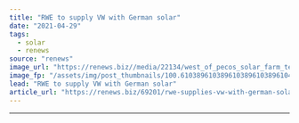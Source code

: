 ```yaml
---
title: "RWE to supply VW with German solar"
date: "2021-04-29"
tags: 
  - solar
  - renews
source: "renews"
image_url: "https://renews.biz//media/22134/west_of_pecos_solar_farm_texas_credit_rwe.jpg?mode=crop&width=770&heightratio=0.6103896103896103896103896104&slimmage=true"
image_fp: "/assets/img/post_thumbnails/100.6103896103896103896103896104&slimmage=true"
lead: "RWE to supply VW with German solar"
article_url: "https://renews.biz/69201/rwe-supplies-vw-with-german-solar/"
---
```


---
